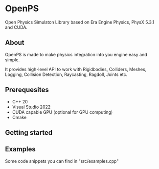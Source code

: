 # OpenPS

Open Physics Simulaton Library based on Era Engine Physics, PhysX 5.3.1 and CUDA. 

## About

OpenPS is made to make physics integration into you engine easy and simple. 

It provides high-level API to work with Rigidbodies, Colliders, Meshes, Logging, Collision Detection, Raycasting, Ragdoll, Joints etc. 

## Prerequesites

- C++ 20
- Visual Studio 2022
- CUDA capable GPU (optional for GPU computing)
- Cmake

## Getting started

## Examples

Some code snippets you can find in "src/examples.cpp"
